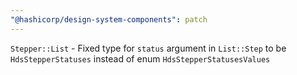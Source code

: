 ```yaml
---
"@hashicorp/design-system-components": patch
---
```


<!-- START components/stepper/list -->
`Stepper::List` - Fixed type for `status` argument in `List::Step` to be `HdsStepperStatuses` instead of enum `HdsStepperStatusesValues`
<!-- END -->
